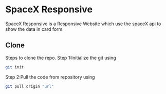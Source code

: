 # SpaceX Responsive

SpaceX Responsive is a Responsive Website which use the spaceX api to show the data in card form.

## Clone

Steps to clone the repo.
Step 1:Initialize the git using
```bash
git init
```
Step 2:Pull the code from repository using
```bash
git pull origin "url"
```
